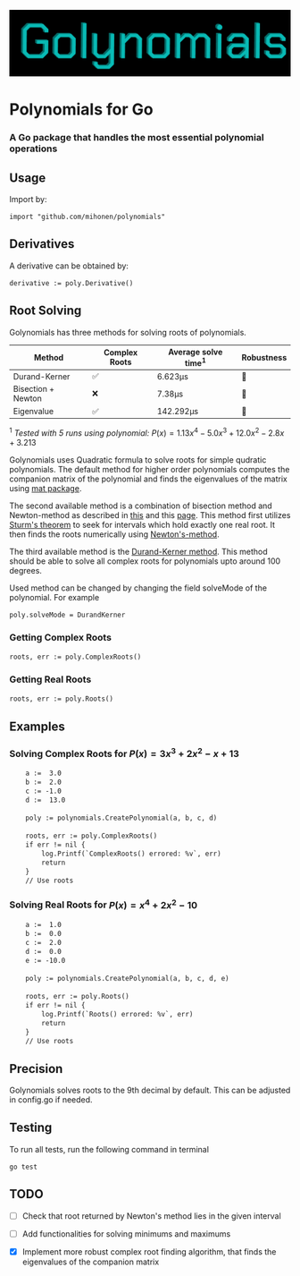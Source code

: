 ![Logo](./images/golynomials.png)

# Polynomials for Go
### A Go package that handles the most essential polynomial operations

## Usage

Import by:   
```
import "github.com/mihonen/polynomials"

```



## Derivatives
A derivative can be obtained by: 
```
derivative := poly.Derivative()

```

## Root Solving
Golynomials has three methods for solving roots of polynomials. 

| Method               | Complex Roots |  Average solve time<sup>1</sup>  | Robustness |
| -----------          | -----------   | --------------------------- |      -----------|
| Durand-Kerner        | ✅            | 6.623µs                     |         🥉     |
| Bisection + Newton   | ❌            | 7.38µs                      |         🥈     |
| Eigenvalue           | ✅            | 142.292µs                   |         🥇     |

<sup>1</sup> *Tested with 5 runs using polynomial:* $P(x) = 1.13x^4 - 5.0x^3 + 12.0x^2 -2.8x + 3.213$


Golynomials uses Quadratic formula to solve roots for simple qudratic polynomials. The default method for higher order polynomials computes the companion matrix of the polynomial and finds the eigenvalues of the matrix using [mat package](https://pkg.go.dev/gonum.org/v1/gonum/mat). 



The second available method is a combination of bisection method and Newton-method as described in [this](https://en.wikipedia.org/wiki/Real-root_isolation#Bisection_method) and this [page](https://en.wikipedia.org/wiki/Sturm%27s_theorem#Root_isolation). This method first utilizes [Sturm's theorem](https://en.wikipedia.org/wiki/Sturm%27s_theorem) to seek for intervals which hold exactly one real root. It then finds the roots numerically using [Newton's-method](https://en.wikipedia.org/wiki/Newton%27s_method).  
    
    

The third available method is the [Durand-Kerner method](https://en.wikipedia.org/wiki/Durand–Kerner_method). This method should be able to solve all complex roots for polynomials upto around 100 degrees. 
    
    

Used method can be changed by changing the field solveMode of the polynomial. For example
```
poly.solveMode = DurandKerner

```


### Getting Complex Roots

```
roots, err := poly.ComplexRoots()

```

### Getting Real Roots

```
roots, err := poly.Roots()

```


## Examples 
### Solving Complex Roots for $P(x) = 3x^3 + 2x^2 -x + 13$


```
    a :=  3.0
    b :=  2.0
    c := -1.0
    d :=  13.0

    poly := polynomials.CreatePolynomial(a, b, c, d)

    roots, err := poly.ComplexRoots()
    if err != nil {
        log.Printf(`ComplexRoots() errored: %v`, err)
        return
    }
    // Use roots

```

### Solving Real Roots for $P(x) = x^4 + 2x^2 -10$


```
    a :=  1.0
    b :=  0.0
    c :=  2.0
    d :=  0.0
    e := -10.0

    poly := polynomials.CreatePolynomial(a, b, c, d, e)

    roots, err := poly.Roots()
    if err != nil {
        log.Printf(`Roots() errored: %v`, err)
        return
    }
    // Use roots

```


## Precision

Golynomials solves roots to the 9th decimal by default. This can be adjusted in config.go if needed.


## Testing

To run all tests, run the following command in terminal
```
go test

```

## TODO


- [ ] Check that root returned by Newton's method lies in the given interval

- [ ] Add functionalities for solving minimums and maximums

- [x] Implement more robust complex root finding algorithm, that finds the eigenvalues of the companion matrix


